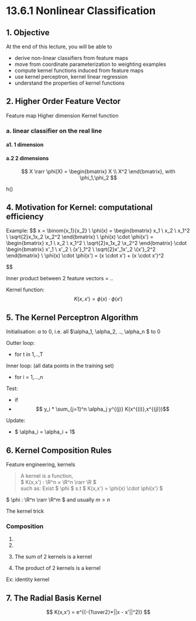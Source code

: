 # 13.6.1 Nonlinear Classification

## 1. Objective

At the end of this lecture, you will be able to
- derive non-linear classifiers from feature maps
- move from coordinate parameterization to weighting examples
- compute kernel functions induced from feature maps
- use kernel perceptron, kernel linear regression
- understand the properties of kernel functions

## 2. Higher Order Feature Vector

Feature map
Higher dimension
Kernel function

### a. linear classifier on the real line

#### a1. 1 dimension 


#### a.2 2 dimensions
$$
X \rarr \phi(X) = \begin{bmatrix} X \\ X^2 \end{bmatrix}, with \phi_1,\phi_2
$$

h()

## 4. Motivation for Kernel: computational efficiency

Example:
$$
x = \binom{x_1}{x_2}
\\
\phi(x) = \begin{bmatrix} x_1 \\ x_2 \\ x_1^2 \\ \sqrt{2}x_1x_2 \\x_2^2 \end{bmatrix} 
\\
\phi(x) \cdot \phi(x') = \begin{bmatrix} x_1 \\ x_2 \\ x_1^2 \\ \sqrt{2}x_1x_2 \\x_2^2 \end{bmatrix} \cdot \begin{bmatrix} x'_1 \\ x'_2 \\ {x'}_1^2 \\ \sqrt{2}x'_1x'_2 \\{x'}_2^2 \end{bmatrix}
\\
\phi(x) \cdot \phi(x') = (x \cdot x') + (x \cdot x')^2

$$

Inner product between 2 feature vectors = ..

Kernel function: $$ K(x,x') = \phi(x) \cdot \phi(x') $$


## 5. The Kernel Perceptron Algorithm

Initialisation: $\alpha$ to 0, i.e. all $\alpha_1, \alpha_2, .., \alpha_n $ to 0

Outter loop:
* for t in 1,..,T

Inner loop: (all data points in the training set)  
* for i = 1,...,n

Test:
* if
* $$ y_i * \sum_{j=1}^n \alpha_j y^{(j)} K(x^{(i)},x^{(j)})$$

Update:
* $ \alpha_i = \alpha_i + 1$

## 6. Kernel Composition Rules

Feature engineering, kernels

> A kernel is a function,  
> $ K(x,x') : \R^n × \R^n \rarr \R $  
> such as:
> Exist $ \phi $ s.t $ K(x,x') = \phi(x) \cdot \phi(x') $

$ \phi : \R^n \rarr \R^m $ and usually $m>n$

The kernel trick

###  Composition

1. 

2. 

3. The sum of 2 kernels is a kernel

4. The product of 2 kernels is a kernel

Ex: identity kernel

## 7. The Radial Basis Kernel

$$ K(x,x') = e^{(-{1\over2}*||x - x'||^2)} $$


